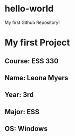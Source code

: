 # hello-world
My first Github Repository!
# My first Project
## **Course**: ESS 330
## **Name**: Leona Myers
## **Year**: 3rd
## **Major**: ESS
## **OS**: Windows